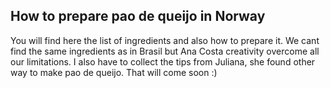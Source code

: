 ## How to prepare pao de queijo in Norway

You will find here the list of ingredients and also how to prepare it.
We cant find the same ingredients as in Brasil but Ana Costa creativity overcome all our limitations. I also have to collect the tips from Juliana, she found other way to make pao de queijo. That will come soon :)

